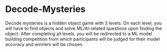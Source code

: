 # Decode-Mysteries
Decode mysteries is a hidden object game with 3 levels. On each level, you will have to find objects and solve ML/AI-related questions upon finding the object. After completing all levels, you will be redirected to a ML model building competition from which participants will be judged for their model accuracy and winners will be chosen.

